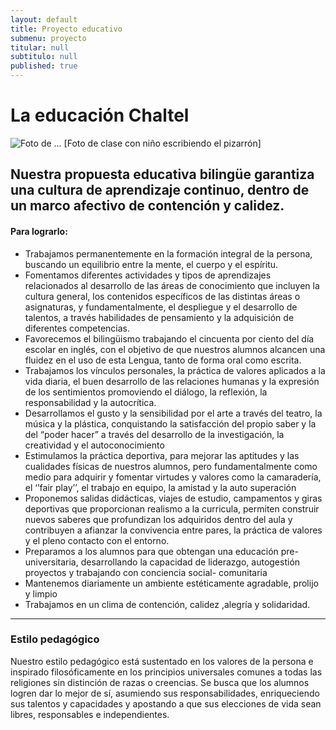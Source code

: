 ```yaml
---
layout: default
title: Proyecto educativo
submenu: proyecto
titular: null
subtitulo: null
published: true
---
```


# La educación Chaltel

![Foto de ...](http://placeimg.com/720/300/arch)
[Foto de clase con niño escribiendo el pizarrón]

## Nuestra propuesta educativa bilingüe garantiza una cultura de aprendizaje continuo, dentro de un marco afectivo de contención y calidez.  


#### Para lograrlo:

- Trabajamos permanentemente en la formación integral de la persona, buscando un equilibrio entre la mente, el cuerpo y el espíritu.
- Fomentamos diferentes actividades y tipos de aprendizajes relacionados al desarrollo de las áreas de conocimiento que incluyen la cultura general, los contenidos específicos de las distintas áreas o asignaturas, y fundamentalmente, el despliegue y el desarrollo  de talentos, a través habilidades de pensamiento y la adquisición de diferentes competencias. 
- Favorecemos el bilingüismo trabajando el cincuenta por ciento del día escolar en inglés, con el objetivo de que nuestros alumnos alcancen una fluidez en el uso de esta Lengua, tanto de forma oral como escrita.
- Trabajamos los vínculos personales, la práctica de valores aplicados a la vida diaria, el buen desarrollo de  las  relaciones humanas y la expresión de los  sentimientos promoviendo el diálogo, la reflexión, la responsabilidad y la autocrítica. 
- Desarrollamos el  gusto y la sensibilidad  por el arte a través del teatro, la música y la plástica, conquistando la satisfacción del propio saber y la del “poder hacer” a través del desarrollo de la investigación, la creatividad y el autoconocimiento
- Estimulamos la práctica deportiva, para mejorar las aptitudes y las cualidades físicas de nuestros alumnos, pero fundamentalmente como medio para  adquirir  y fomentar virtudes y valores como  la camaradería, el ‘’fair play’’, el trabajo en equipo, la amistad y la auto superación
- Proponemos salidas didácticas, viajes de estudio, campamentos y giras deportivas que proporcionan realismo a la curricula, permiten construir nuevos saberes que profundizan los adquiridos dentro del aula y contribuyen a afianzar la convivencia entre pares, la práctica de valores y el pleno contacto con el entorno.
- Preparamos a los alumnos para que obtengan una educación pre-universitaria, desarrollando la capacidad de liderazgo, autogestión  proyectos y trabajando con  conciencia social- comunitaria
- Mantenemos diariamente  un ambiente estéticamente agradable, prolijo y limpio
- Trabajamos en un clima de contención, calidez ,alegría y solidaridad.

---

### Estilo pedagógico
Nuestro estilo pedagógico está sustentado en los valores de la persona e inspirado filosóficamente en los principios universales comunes a todas las religiones sin distinción de razas  o creencias. Se busca que los alumnos logren dar lo mejor de sí, asumiendo sus responsabilidades, enriqueciendo sus talentos y capacidades y apostando a que sus elecciones de vida  sean libres, responsables  e independientes.